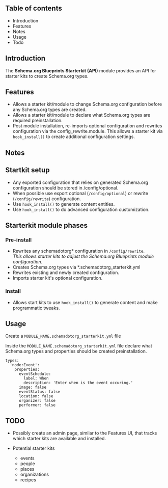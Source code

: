 Table of contents
-----------------

* Introduction
* Features
* Notes
* Usage
* Todo


Introduction
------------

The **Schema.org Blueprints Starterkit (API)** module provides an API for 
starter kits to create Schema.org types.


Features
--------

- Allows a starter kit/module to change Schema.org configuration before any
  Schema.org types are created.
- Allows a starter kit/module to declare what Schema.org types are required
  preinstallation.
- Post module installation, re-imports optional configuration and rewrites 
  configuration via the config_rewrite.module. This allows a starter kit
  via `hook_install()` to create additional configuration settings.


Notes
-----

## Startkit setup

- Any exported configuration that relies on generated Schema.org configuration
  should be stored in /config/optional.
- When possible use export optional (`/config/optional`) 
  or rewrite (`/config/rewrite`) configuration.
- Use `hook_install()` to generate content entities.
- Use `hook_install()` to do advanced configuration customization.

## Starterkit module phases

### Pre-install

- Rewrites any schemadotorg* configuration in `/config/rewrite`.   
  _This allows starter kits to adjust the 
   Schema.org Blueprints module configuration._
- Creates Schema.org types via *.schemadotorg_starterkit.yml
- Rewrites existing and newly created configuration.
- Imports starter kit's optional configuration.  

### Install

- Allows start kits to use `hook_install()` to generate content and make
  programmatic tweaks.

  
Usage
-----

Create a `MODULE_NAME.schemadotorg_starterkit.yml` file

Inside the `MODULE_NAME.schemadotorg_starterkit.yml` file declare what 
Schema.org types and properties should be created preinstallation.

```
types:
  'node:Event':
    properties:
      eventSchedule:
        label: When
        description: 'Enter when is the event occuring.'
      image: false
      eventStatus: false
      location: false
      organizer: false
      performer: false
```


TODO
----

- Possibly create an admin page, similar to the Features UI, that tracks 
  which starter kits are available and installed.

- Potential starter kits
  - events
  - people
  - places
  - organizations
  - recipes
